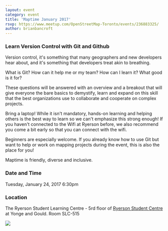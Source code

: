 ```yaml
---
layout: event
category: event
title: 'Maptime January 2017'
rsvp: https://www.meetup.com/OpenStreetMap-Toronto/events/236883325/
author: brianbancroft
---
```

### Learn Version Control with Git and Github

Version control, it's something that many geographers and new developers hear about, and it's something that developers treat akin to breathing.

What is Git? How can it help me or my team? How can I learn it? What good is it for?

These questions will be answered with an overview and a breakout that will give everyone the bare basics to demystify, learn and expand on this skill that the best organizations use to collaborate and cooperate on complex projects.

Bring a laptop! While it isn't mandatory, hands-on learning and helping others is the best way to learn so we can't emphasize this strong enough! If you haven't connected to the Wifi at Ryerson before, we also recommend you come a bit early so that you can connect with the wifi.

Beginners are especially welcome. If you already know how to use Git but want to help or work on mapping projects during the event, this is also the place for you!

Maptime is friendly, diverse and inclusive.

### Date and Time

Tuesday, January 24, 2017
6:30pm

### Location

The Ryerson Student Learning Centre - 5rd floor of [Ryerson Student Centre](https://www.openstreetmap.org/way/298926536) at Yonge and Gould. Room SLC-515

<img src='https://api.mapbox.com/styles/v1/brianbancroft/cip0dndxe0000bonjz1a15zgk/static/-79.380898,43.657396,16.35,0.00,0.00/600x400?access_token=pk.eyJ1IjoiYnJpYW5iYW5jcm9mdCIsImEiOiJsVGVnMXFzIn0.7ldhVh3Ppsgv4lCYs65UdA'>
